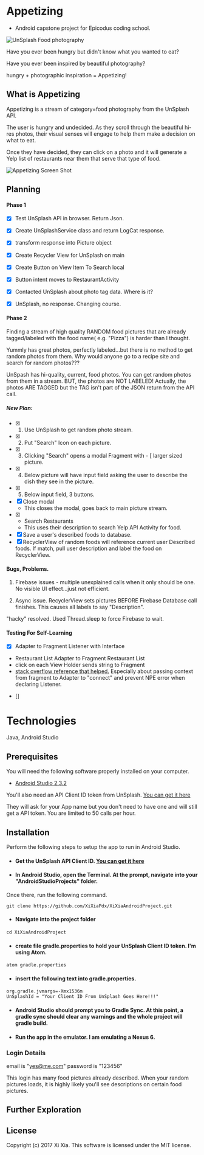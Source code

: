 # Appetizing
- Android capstone project for Epicodus coding school.

![UnSplash Food photography](./readMeRes/sandwich.jpg)

Have you ever been hungry but didn't know what you wanted to eat?

Have you ever been inspired by beautiful photography?

hungry + photographic inspiration =  Appetizing!

## What is Appetizing

Appetizing is a stream of category=food photography from the UnSplash API.  

The user is hungry and undecided. As they scroll through the beautiful hi-res photos, their visual senses will engage to help them make a decision on what to eat.

Once they have decided, they can click on a photo and it will generate a Yelp list of restaurants near them that serve that type of food.

![Appetizing Screen Shot](./readMeRes/AppetizingScreenShot.jpg)

## Planning

#### Phase 1

- [x] Test UnSplash API in browser. Return Json.
- [x] Create UnSplashService class and return LogCat response.
- [x] transform response into Picture object
- [x] Create Recycler View for UnSplash on main
- [x] Create Button on View Item To Search local
- [x] Button intent moves to RestaurantActivity
- [x] Contacted UnSplash about photo tag data. Where is it?
- [x] UnSplash, no response. Changing course.


#### Phase 2

Finding a stream of high quality RANDOM food pictures that are already tagged/labeled with the food name( e.g. "Pizza") is harder than I thought.

Yummly has great photos, perfectly labeled...but there is no method to get random photos from them.  Why would anyone go to a recipe site and search for random photos???

UnSpash has hi-quality, current, food photos.  You can get random photos from them in a stream.  BUT, the photos are NOT LABELED!   Actually, the photos ARE TAGGED  but the TAG isn't part of the JSON return from the API call.


##### New Plan:

- [x] 1. Use UnSplash to get random photo stream.
- [x] 2. Put "Search" Icon on each picture.
- [x] 3. Clicking "Search" opens a modal Fragment with - [ larger sized picture.
- [x] 4. Below picture will have input field asking the user to describe the dish they see in the picture.
- [x] 5. Below input field, 3 buttons.
- [x] Close modal
    * This closes the modal, goes back to main picture stream.
- [x]  * Search Restaurants
    * This uses their description to search Yelp API Activity for food.
- [x] Save a user's described foods to database.
- [x] RecyclerView of random foods will reference current user Described foods. If match, pull user description and label the food on RecyclerView.

#### Bugs, Problems.

1. Firebase issues - multiple unexplained calls when it only should be one. No visible UI effect...just not efficient.

2.  Async issue.  RecyclerView sets pictures BEFORE Firebase Database call finishes. This causes all labels to say "Description".

"hacky" resolved.  Used Thread.sleep to force Firebase to wait.  

#### Testing For Self-Learning

- [x] Adapter to Fragment Listener with Interface
* Restaurant List Adapter to Fragment Restaurant List
* click on each View Holder sends string to Fragment
* [stack overflow reference that helped.](https://stackoverflow.com/a/37535113/8140320) Especially about passing context from fragment to Adapter to "connect" and prevent NPE error when declaring Listener.

- []

# Technologies

Java, Android Studio

## Prerequisites

You will need the following software properly installed on your computer.

* [Android Studio 2.3.2](https://developer.android.com/studio/index.html)

You'll also need an API Client ID token from UnSplash. [You can get it here](https://unsplash.com/login)

They will ask for your App name but you don't need to have one and will still get a API token. You are limited to 50 calls per hour.


## Installation

Perform the following steps to setup the app to run in Android Studio.

* #### Get the UnSplash API Client ID. [You can get it here](https://unsplash.com/login)

* #### In Android Studio, open the Terminal. At the prompt, navigate into your "AndroidStudioProjects" folder.



Once there, run the following command.
```
git clone https://github.com/XiXiaPdx/XiXiaAndroidProject.git
```
*  #### Navigate into the project folder
```
cd XiXiaAndroidProject
```
*  #### create file gradle.properties to hold your UnSplash Client ID token. I'm using Atom.
```
atom gradle.properties
```
* #### insert the following text into gradle.properties.

```
org.gradle.jvmargs=-Xmx1536m
UnSplashId = "Your Client ID From UnSplash Goes Here!!!"

```
* #### Android Studio should prompt you to Gradle Sync.  At this point, a gradle sync should clear any warnings and the whole project will gradle build.

* #### Run the app in the emulator. I am emulating a Nexus 6.

### Login Details

email is "yes@me.com"
password is "123456"

This login has many food pictures already described. When your random pictures loads, it is highly likely you'll see descriptions on certain food pictures.


## Further Exploration



## License

Copyright (c) 2017 Xi Xia. This software is licensed under the MIT license.

